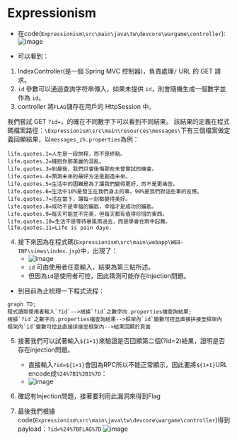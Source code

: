 # Expressionism
- 在code(`Expressionism\src\main\java\tw\devcore\wargame\controller`):
![image](https://hackmd-prod-images.s3-ap-northeast-1.amazonaws.com/uploads/upload_65f86ac6582094a9120320c11f976272.png?AWSAccessKeyId=AKIA3XSAAW6AWSKNINWO&Expires=1726824369&Signature=F9IZ0O0XPTQiNgGt7%2Bk0MnnVhm8%3D)
* 可以看到：
1. IndexController(是一個 Spring MVC 控制器)，負責處理`/` URL 的 GET 請求。
2. `id` 參數可以通過查詢字符串傳入，如果未提供 `id`，則會隨機生成一個數字並作為 `id`。
3. controller 將`FLAG`儲存在用戶的 HttpSession 中。

我們嘗試 GET `?id=`，的確在不同數字下可以看到不同結果。
該結果的定義在程式碼檔案路徑：`\Expressionism\src\main\resources\messages\`下有三個檔案做定義回顯結果，以`messages_zh.properties`為例：
```java=
life.quotes.1=人生是一段旅程，而不是終點。
life.quotes.2=擁抱你那美麗的混亂。
life.quotes.3=到最後，我們只會後悔那些未曾嘗試的機會。
life.quotes.4=預測未來的最好方法是創造未來。
life.quotes.5=生活中的困難是為了讓我們變得更好，而不是更痛苦。
life.quotes.6=生活中10%是發生在我們身上的事，90%是我們對這些事的反應。
life.quotes.7=活在當下，讓每一刻都變得美好。
life.quotes.8=成功不是幸福的鑰匙，幸福才是成功的鑰匙。
life.quotes.9=每天可能並不完美，但每天都有值得珍惜的東西。
life.quotes.10=生活不是等待暴風雨過去，而是學會在雨中起舞。
life.quotes.11=Life is pain dayo.
```
4. 接下來因為在程式碼(`Expressionism\src\main\webapp\WEB-INF\views\index.jsp`)中，出現了：
    - ![image](https://hackmd-prod-images.s3-ap-northeast-1.amazonaws.com/uploads/upload_39cf20c9bdbf2d327c775c602de6c144.png?AWSAccessKeyId=AKIA3XSAAW6AWSKNINWO&Expires=1726824266&Signature=VEiPoU7vIQhuYytf7holRcjGYGw%3D)
    - `id` 可由使用者任意輸入，結果為第三點所述。
    - 但因為`id`是使用者可控，因此猜測可能存在Injection問題。

- 到目前為止梳理一下程式流程：
```mermaid
graph TD;
程式讀取使用者輸入`?id`-->根據`?id`之數字向.properties檔查詢結果;
根據`?id`之數字向.properties檔查詢結果-->框架內`id`變數可控且直接拼接至框架內
框架內`id`變數可控且直接拼接至框架內-->結果回顯於頁面
```
5. 接著我們可以試著輸入`${1+1}`來驗證是否回顯第二個(?id=2)結果，證明是否存在injection問題。
    - 直接輸入`?id=${1+1}`會因為RPC所以不能正常顯示，因此要將`${1+1}`URL encode成`%24%7B1%2B1%7D`：
    - ![image](https://hackmd-prod-images.s3-ap-northeast-1.amazonaws.com/uploads/upload_870a80e81708c3278d9752db4ccfc461.png?AWSAccessKeyId=AKIA3XSAAW6AWSKNINWO&Expires=1726824288&Signature=byJX39F%2BOx3pWA8cwWuPDZ65Dko%3D)

6. 確認有Injection問題，接著要利用此漏洞來得到Flag
7. 最後我們根據code(`Expressionism\src\main\java\tw\devcore\wargame\controller`)得到 payload：`?id=%24%7BFLAG%7D`
![image](https://hackmd-prod-images.s3-ap-northeast-1.amazonaws.com/uploads/upload_fd5ad3e9a093b8d589609fe12c551aa3.png?AWSAccessKeyId=AKIA3XSAAW6AWSKNINWO&Expires=1726824313&Signature=DmUIMacWYe2ydjqZIRVz%2FkhiiTI%3D)
